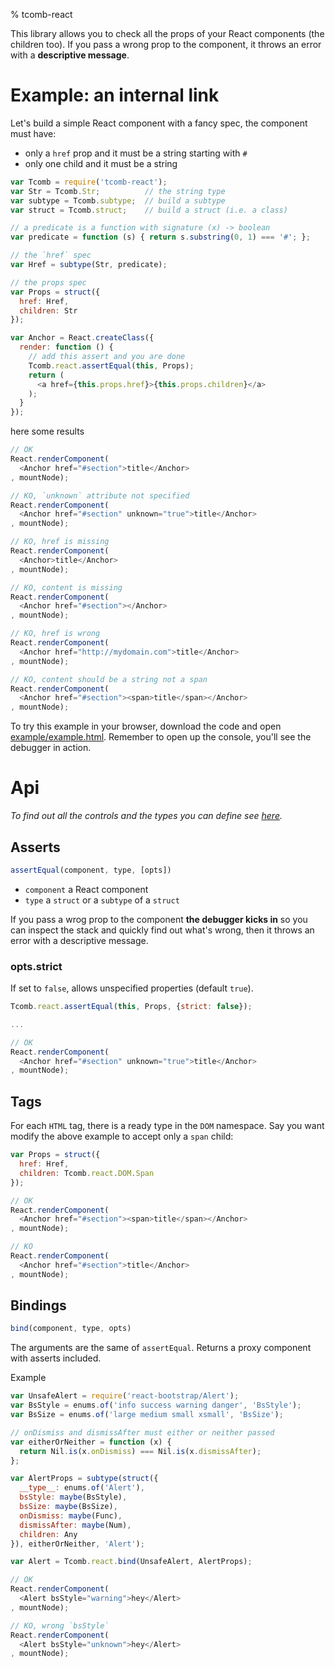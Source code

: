 % tcomb-react

This library allows you to check all the props of your React components (the children too). If you pass a wrong
prop to the component, it throws an error with a **descriptive message**.

# Example: an internal link

Let's build a simple React component with a fancy spec, the component must have:

- only a `href` prop and it must be a string starting with `#`
- only one child and it must be a string

```js
var Tcomb = require('tcomb-react');
var Str = Tcomb.Str;          // the string type
var subtype = Tcomb.subtype;  // build a subtype
var struct = Tcomb.struct;    // build a struct (i.e. a class)

// a predicate is a function with signature (x) -> boolean
var predicate = function (s) { return s.substring(0, 1) === '#'; };

// the `href` spec
var Href = subtype(Str, predicate);

// the props spec
var Props = struct({
  href: Href,
  children: Str
});

var Anchor = React.createClass({
  render: function () {
    // add this assert and you are done
    Tcomb.react.assertEqual(this, Props);
    return (
      <a href={this.props.href}>{this.props.children}</a>
    );
  }
});
```

here some results

```js
// OK
React.renderComponent(
  <Anchor href="#section">title</Anchor>
, mountNode);

// KO, `unknown` attribute not specified
React.renderComponent(
  <Anchor href="#section" unknown="true">title</Anchor>
, mountNode);

// KO, href is missing
React.renderComponent(
  <Anchor>title</Anchor>
, mountNode);

// KO, content is missing
React.renderComponent(
  <Anchor href="#section"></Anchor>
, mountNode);

// KO, href is wrong
React.renderComponent(
  <Anchor href="http://mydomain.com">title</Anchor>
, mountNode);

// KO, content should be a string not a span
React.renderComponent(
  <Anchor href="#section"><span>title</span></Anchor>
, mountNode);
```

To try this example in your browser, download the code and open [example/example.html](example/example.html).
Remember to open up the console, you'll see the debugger in action.

# Api

*To find out all the controls and the types you can define see [here](https://github.com/gcanti/tcomb).*

## Asserts

```js
assertEqual(component, type, [opts])
```
- `component` a React component
- `type` a `struct` or a `subtype` of a `struct`

If you pass a wrog prop to the component **the debugger kicks in** so you can inspect the stack and quickly find out what's wrong, then it throws an error with a descriptive message.

### opts.strict

If set to `false`, allows unspecified properties (default `true`).

```js
Tcomb.react.assertEqual(this, Props, {strict: false});

...

// OK
React.renderComponent(
  <Anchor href="#section" unknown="true">title</Anchor>
, mountNode);
```

## Tags

For each `HTML` tag, there is a ready type in the `DOM` namespace.
Say you want modify the above example to accept only a `span` child:

```js
var Props = struct({
  href: Href,
  children: Tcomb.react.DOM.Span
});

// OK
React.renderComponent(
  <Anchor href="#section"><span>title</span></Anchor>
, mountNode);

// KO
React.renderComponent(
  <Anchor href="#section">title</Anchor>
, mountNode);
```

## Bindings

```js
bind(component, type, opts)
```
The arguments are the same of `assertEqual`. Returns a proxy component with asserts included.

Example

```js
var UnsafeAlert = require('react-bootstrap/Alert');
var BsStyle = enums.of('info success warning danger', 'BsStyle');
var BsSize = enums.of('large medium small xsmall', 'BsSize');

// onDismiss and dismissAfter must either or neither passed
var eitherOrNeither = function (x) {
  return Nil.is(x.onDismiss) === Nil.is(x.dismissAfter);
};

var AlertProps = subtype(struct({
  __type__: enums.of('Alert'),
  bsStyle: maybe(BsStyle),
  bsSize: maybe(BsSize),
  onDismiss: maybe(Func),
  dismissAfter: maybe(Num),
  children: Any
}), eitherOrNeither, 'Alert');

var Alert = Tcomb.react.bind(UnsafeAlert, AlertProps);

// OK
React.renderComponent(
  <Alert bsStyle="warning">hey</Alert>
, mountNode);

// KO, wrong `bsStyle`
React.renderComponent(
  <Alert bsStyle="unknown">hey</Alert>
, mountNode);
```